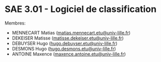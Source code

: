 # SAE 3.01 - Logiciel de classification

Membres:

-  MENNECART Matias (matias.mennecart.etu@univ-lille.fr)
-  DEKEISER Matisse (matisse.dekeiser.etu@univ-lille.fr)
-  DEBUYSER Hugo (hugo.debuyser.etu@univ-lille.fr)
-  DESMONS Hugo (hugo.desmons.etu@univ-lille.fr)
-  ANTOINE Maxence (maxence.antoine.etu@univ-lille.fr)
